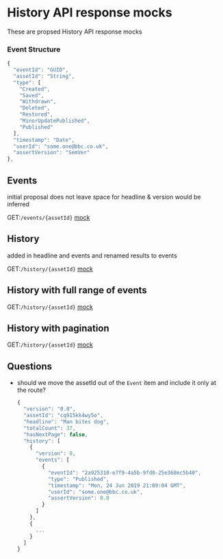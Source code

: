# History API response mocks

These are propsed History API response mocks

### Event Structure

```javascript
{
  "eventId": "GUID",
  "assetId": "String",
  "type": [
    "Created",
    "Saved",
    "Withdrawn",
    "Deleted",
    "Restored",
    "MinorUpdatePublished",
    "Published"
  ],
  "timestamp": "Date",
  "userId": "some.one@bbc.co.uk",
  "assertVersion": "SemVer"
},
```

## Events

initial proposal does not leave space for headline & version would be inferred

GET:`/events/{assetId}`
[mock](https://github.com/phillipbarron/history-api/blob/master/mocks/events.json)

## History

added in headline and events and renamed results to events

GET:`/history/{assetId}`
[mock](https://github.com/phillipbarron/history-api/blob/master/mocks/history.json)

## History with full range of events

GET:`/history/{assetId}`
[mock](https://github.com/phillipbarron/history-api/blob/master/mocks/history-with-all-events.json)

## History with pagination

GET:`/history/{assetId}`
[mock](https://github.com/phillipbarron/history-api/blob/master/mocks/history-with-pagination.json)

## Questions

* should we move the assetId out of the `Event` item and include it only at the route?

  ```javascript
  {
    "version": "0.0",
    "assetId": "cq915kk4wy5o",
    "headline": "Man bites dog",
    "totalCount": 37,
    "hasNextPage": false,
    "history": [
      {
        "version": 0,
        "events": [
          {
            "eventId": "2a925310-e7f9-4a5b-9fd0-25e368ec5b40",
            "type": "Published",
            "timestamp": "Mon, 24 Jun 2019 21:09:04 GMT",
            "userId": "some.one@bbc.co.uk",
            "assertVersion": 0.0
          }
        ]
      },
      {
        ...
      }
    ]
  }
  ```
